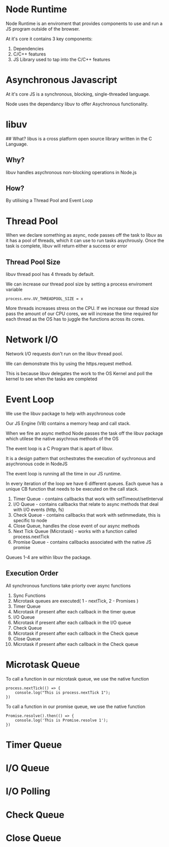 # Node Runtime

Node Runtime is an enviroment that provides components to use and run a JS program outside of the browser.

At it's core it contains 3 key components:

1. Dependencies
2. C/C++ features
3. JS Library used to tap into the C/C++ features

# Asynchronous Javascript

At it's core JS is a synchronous, blocking, single-threaded language.

Node uses the dependancy libuv to offer Asychronous functionality.

# libuv

## What?
libus is a cross platform open source library written in the C Language.

## Why?

libuv handles asychronous non-blocking operations in Node.js

## How?

By utilising a Thread Pool and Event Loop

# Thread Pool

When we declare something as async, node passes off the task to libuv as it has a pool of threads, which it can use to run tasks asychrously. Once the task is complete, libuv will return either a success or error

## Thread Pool Size

libuv thread pool has 4 threads by default.

We can increase our thread pool size by setting a process enviroment variable

```
process.env.UV_THREADPOOL_SIZE = x
```

More threads increases stress on the CPU. If we increase our thread size pass the amount of our CPU cores, we will increase the time required for each thread as the OS has to juggle the functions across its cores.

# Network I/O

Network I/O requests don't run on the libuv thread pool.

We can demonstrate this by using the https.request method.

This is because libuv delegates the work to the OS Kernel and poll the kernel to see when the tasks are completed

# Event Loop

We use the libuv package to help with asychronous code

Our JS Engine (V8) contains a memory heap and call stack.

When we fire an async method Node passes the task off the libuv package which utilese the native asychrous methods of the OS

The event loop is a C Program that is apart of libuv.

It is a design pattern that orchestrates the execution of sychronous and asychronous code in NodeJS

The event loop is running all the time in our JS runtime.

In every iteration of the loop we have 6 different queues. Each queue has a unique CB function that needs to be executed on the call stack.

1. Timer Queue - contains callbacks that work with setTimeout/setInterval
2. I/O Queue - contains callbacks that relate to async methods that deal with I/O events (http, fs)
3. Check Queue - contains callbacks that work with setImmediate, this is specific to node
4. Close Queue, handles the close event of our async methods
5. Next Tick Queue (Microtask) - works with a function called process.nextTick
6. Promise Queue - contains callbacks associated with the native JS promise

Queues 1-4 are within libuv the package.

## Execution Order

All synchronous functions take priorty over async functions

1. Sync Functions
2. Microtask queues are executed( 1 - nextTick, 2 - Promises )
3. Timer Queue
4. Microtask if present after each callback in the timer queue
5. I/O Queue
6. Microtask if present after each callback in the I/O queue
7. Check Queue
8. Microtask if present after each callback in the Check queue
9. Close Queue
10. Microtask if present after each callback in the Check queue

# Microtask Queue

To call a function in our microtask queue, we use the native function

```
process.nextTick(() => {
    console.log("This is process.nextTick 1");
})
```

To call a function in our promise queue, we use the native function

```
Promise.resolve().then(() => {
    console.log('This is Promise.resolve 1');
})
```

# Timer Queue

# I/O Queue

# I/O Polling

# Check Queue

# Close Queue

```

```
